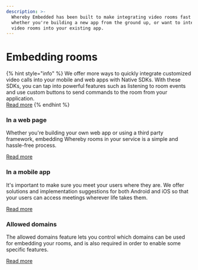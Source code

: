 ```yaml
---
description: >-
  Whereby Embedded has been built to make integrating video rooms fast and easy,
  whether you're building a new app from the ground up, or want to integrate
  video rooms into your existing app.
---
```


# Embedding rooms

{% hint style="info" %}
We offer more ways to quickly integrate customized video calls into your mobile and web apps with Native SDKs. With these SDKs, you can tap into powerful features such as listening to room events and use custom buttons to send commands to the room from your application.\
[Read more](../whereby-embedded-sdk-beta.md)
{% endhint %}

### In a web page

Whether you're building your own web app or using a third party framework, embedding Whereby rooms in your service is a simple and hassle-free process.

[Read more](../../create-your-video-experience-with-the-whereby-sdk/in-a-web-page/)

### In a mobile app

It's important to make sure you meet your users where they are. We offer solutions and implementation suggestions for both Android and iOS so that your users can access meetings wherever life takes them.

[Read more](../../create-your-video-experience-with-the-whereby-sdk/in-a-mobile-app/)

### Allowed domains

The allowed domains feature lets you control which domains can be used for embedding your rooms, and is also required in order to enable some specific features.

[Read more](allowed-domains.md)
